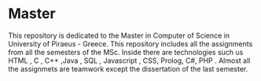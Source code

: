 Master
======

This repository is dedicated to the Master in Computer of Science in University of Piraeus - Greece. 
This repository includes all the assignments from all the semesters of the MSc. Inside there are technologies such us HTML , C , C++ ,Java , SQL , Javascript , CSS, Prolog, C#, PHP . Almost all the assignmets are teamwork except the dissertation of the last semester.
